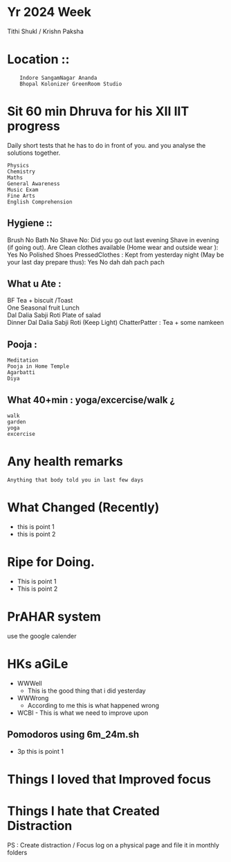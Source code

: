 # Yr 2024 Week 
  Tithi Shukl / Krishn Paksha 
# Location :: 
        Indore SangamNagar Ananda  
        Bhopal Kolonizer GreenRoom Studio   
# Sit 60 min Dhruva for his XII IIT progress
Daily short tests that he has to do in front of you. and you analyse the solutions together. 

    Physics 
    Chemistry 
    Maths 
    General Awareness 
    Music Exam 
    Fine Arts 
    English Comprehension 

## Hygiene :: 
Brush No Bath No Shave No:
  Did you go out last evening 
  Shave in evening (if going out). 
  Are Clean clothes available (Home wear and outside wear ): Yes No 
  Polished Shoes PressedClothes : Kept from yesterday night (May be your last day prepare thus): Yes No dah dah pach pach 
## What u Ate : 
  BF 
    Tea + biscuit /Toast  
    One Seasonal fruit 
  Lunch  
    Dal Dalia Sabji Roti
    Plate of salad  
  Dinner 
    Dal Dalia Sabji Roti 
    (Keep Light) 
  ChatterPatter  : 
    Tea + some namkeen  
## Pooja : 
    Meditation 
    Pooja in Home Temple 
    Agarbatti 
    Diya 
## What 40+min : yoga/excercise/walk ¿
    walk
    garden
    yoga
    excercise   
# Any health remarks 
    Anything that body told you in last few days 
# What Changed (Recently) 
* this is point 1
* this is point 2  
# Ripe for Doing. 
- This is point 1
- This is point 2 
# PrAHAR system 
 use the google calender 
# HKs aGiLe
  - WWWell
    - This is the good thing that i did yesterday       
  - WWWrong 
    - According to me this is what happened wrong  
  -  WCBI 
    -  This is what we need to improve upon   
## Pomodoros using 6m_24m.sh 
- 3p this is point 1 
# Things I loved that Improved focus 
# Things I hate that Created Distraction 

PS : Create distraction / Focus log on a physical page and file it in monthly folders 
